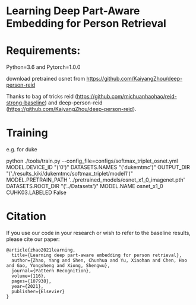 # Learning Deep Part-Aware Embedding for Person Retrieval

# Requirements:
Python=3.6 and Pytorch=1.0.0

download pretrained osnet from https://github.com/KaiyangZhou/deep-person-reid 

Thanks to bag of tricks reid (https://github.com/michuanhaohao/reid-strong-baseline) and deep-person-reid (https://github.com/KaiyangZhou/deep-person-reid).

# Training
e.g. for duke

python ./tools/train.py --config_file=configs/softmax_triplet_osnet.yml MODEL.DEVICE_ID "('0')" DATASETS.NAMES "('dukemtmc')" OUTPUT_DIR "('./results_kiki/dukemtmc/softmax_triplet/model1')" MODEL.PRETRAIN_PATH '../pretrained_models/osnet_x1_0_imagenet.pth' DATASETS.ROOT_DIR "('../Datasets')" MODEL.NAME osnet_x1_0 CUHK03.LABELED False

# Citation
If you use our code in your research or wish to refer to the baseline results, please cite our paper:
```
@article{zhao2021learning,
  title={Learning deep part-aware embedding for person retrieval},
  author={Zhao, Yang and Shen, Chunhua and Yu, Xiaohan and Chen, Hao and Gao, Yongsheng and Xiong, Shengwu},
  journal={Pattern Recognition},
  volume={116},
  pages={107938},
  year={2021},
  publisher={Elsevier}
}
```
